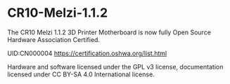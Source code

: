 # CR10-Melzi-1.1.2
The CR10 Melzi 1.1.2 3D Printer Motherboard is now fully Open Source Hardware Association Certified.

UID:CN000004
https://certification.oshwa.org/list.html

Hardware and software licensed under the GPL v3 license, documentation licensed under CC BY-SA 4.0 International license.
